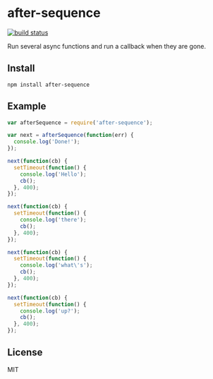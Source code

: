 after-sequence
==============

[![build status](https://secure.travis-ci.org/sorribas/after-sequence.png)](http://travis-ci.org/sorribas/after-sequence)

Run several async functions and run a callback when they are gone.

Install
-------

```
npm install after-sequence
```

Example
-------

```js
var afterSequence = require('after-sequence');

var next = afterSequence(function(err) {
  console.log('Done!');
});

next(function(cb) {
  setTimeout(function() {
    console.log('Hello');
    cb();
  }, 400);
});

next(function(cb) {
  setTimeout(function() {
    console.log('there');
    cb();
  }, 400);
});

next(function(cb) {
  setTimeout(function() {
    console.log('what\'s');
    cb();
  }, 400);
});

next(function(cb) {
  setTimeout(function() {
    console.log('up?');
    cb();
  }, 400);
});
```

License
-------

MIT
